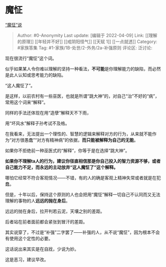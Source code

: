 # 魔怔
[“魔怔”说](https://zhuanlan.zhihu.com/p/495479903)

> Author: #0-Anonymity
> Last update: [编辑于 2022-04-09]
> Link: [[理解的原理]] [[年轻并不好]] [[戒阴阳怪气]] [[天赋 1]] [[一点就透]]
> Category: #家族答集
> Tag: #1-家族/1B-处世/2-外务/2a-补强原则
> 评论区:
> 泛讨论:

现在很流行“魔怔“这个词。

似乎如果某人令你难以理解的坚持一种看法，**不可能**是你理解能力的缺陷，而必然是此人认知或思考能力的缺陷。

“这人魔怔了”。

是这样，以前农村有一些巫医，也就是所谓“跳大神”的，对自己“治”不好的“病”，常用这个词来“解释”。

同样的手法还体现在用“造孽”解释天不下雨，

用“坏风水”解释子孙考试不及格。

在我看来，无法提出一个理性的、智慧的逻辑来解释对方的行为，从来就不能作为“对方很愚蠢”“对方有精神病”的依据，**而只能被解释为自己的无能**。

如果你不拒绝前一种巫医式的“解释”，你等于是在选择“跳大神”。

**如果你不理解ta人的行为，建议你径直相信那是你自己投入的智力资源不够，或者自己能力不足，而永远的主动放弃“这人魔怔了”这个解释。**

哪怕它经常不符合客观情况——不错，有的人的确是客观上精神失常或者就是在犯蠢。

但是，十年以后，保持这个原则的人也会把用“魔怔”解释一切自己不认同而又无法理解的事物的人**远远的抛在身后**。

远远的抛在身后，拉开判若云泥，天壤之别的差距。

后者站在前者面前都会紧张到冒汗的差距。

其实说穿了，不过是“补强”二字罢了——补强的人，从不说“魔怔”，因为根本不会有使用这个定性的必要。

这话说出来其实是在自戕，少说为妙。

这是恶习，建议早改。
